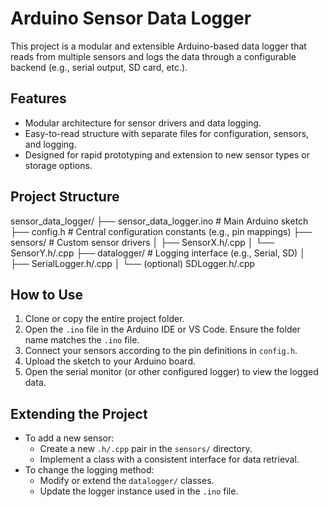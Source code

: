 # Arduino Sensor Data Logger

This project is a modular and extensible Arduino-based data logger that reads from multiple sensors and logs the data through a configurable backend (e.g., serial output, SD card, etc.).

## Features

- Modular architecture for sensor drivers and data logging.
- Easy-to-read structure with separate files for configuration, sensors, and logging.
- Designed for rapid prototyping and extension to new sensor types or storage options.

## Project Structure

sensor_data_logger/
├── sensor_data_logger.ino # Main Arduino sketch
├── config.h # Central configuration constants (e.g., pin mappings)
├── sensors/ # Custom sensor drivers
│ ├── SensorX.h/.cpp
│ └── SensorY.h/.cpp
├── datalogger/ # Logging interface (e.g., Serial, SD)
│ ├── SerialLogger.h/.cpp
│ └── (optional) SDLogger.h/.cpp

## How to Use

1. Clone or copy the entire project folder.
2. Open the `.ino` file in the Arduino IDE or VS Code. Ensure the folder name matches the `.ino` file.
3. Connect your sensors according to the pin definitions in `config.h`.
4. Upload the sketch to your Arduino board.
5. Open the serial monitor (or other configured logger) to view the logged data.

## Extending the Project

- To add a new sensor:
  - Create a new `.h/.cpp` pair in the `sensors/` directory.
  - Implement a class with a consistent interface for data retrieval.
- To change the logging method:
  - Modify or extend the `datalogger/` classes.
  - Update the logger instance used in the `.ino` file.
